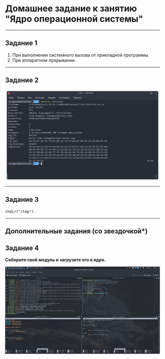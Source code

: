 # Домашнее задание к занятию "Ядро операционной системы"

---

## Задание 1

1. При выполнении системного вызова от прикладной программы.
2. При аппаратном прерывании.

---

## Задание 2

![alt_text](images/2-08/task_2.png "Автор")

---

## Задание 3

`chdir("/tmp")`

---

## Дополнительные задания (со звездочкой\*)

## Задание 4

**Соберите свой модуль и загрузите его в ядро.**

![alt_text](images/2-08/task_4.png "Процесс сборки модуля")
